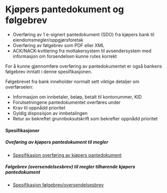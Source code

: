 # Kjøpers pantedokument og følgebrev
 
* Overføring av 1 e-signert pantedokument (SDO) fra kjøpers bank til eiendomsmegler/oppgjørsforetak 
* Overføring av følgebrev som PDF eller XML 
* ACK/NACK-kvittering fra mottakersystem til avsendersystem med informasjon om forsendelsen kunne rutes korrekt

For å kunne gjennomføre overføring av pantedokumentet er også bankens følgebrev inntatt i denne spesifikasjonen.

Følgebrevet fra bank inneholder normalt sett viktige detaljer om overførselen:
* Informasjon om innbetaler, beløp, betalt til kontonummer, KID 
* Forutsetningene pantedokumentet overføres under 
* Krav til oppnådd prioritet
* Gyldig disposisjon av innbetalingen
* Retur av bekreftet grunnboksutskrift som bekrefter oppnådd prioritet

#### Spesifikasjoner
##### Oveføring av kjøpers pantedokument til megler 
* [Spesifikasjon overføring av kjøpers pantedokument](https://github.com/bitsnorge/e-tinglysing-afpant/blob/master/spesifikasjoner/afpant/afpant-kjøperspantedokument/afpant-kjøperspantedokument-1-0-0.md)

##### Følgebrev (oversendelsesbrev) til megler tilhørende kjøpers pantedokument
* [Spesifikasjon følgebrev/oversendelsesbrev](https://github.com/bitsnorge/e-tinglysing-afpant/blob/master/spesifikasjoner/afpant/afpant-kjøperspantedokument/afpant-folgebrev-1-0-0.md)
